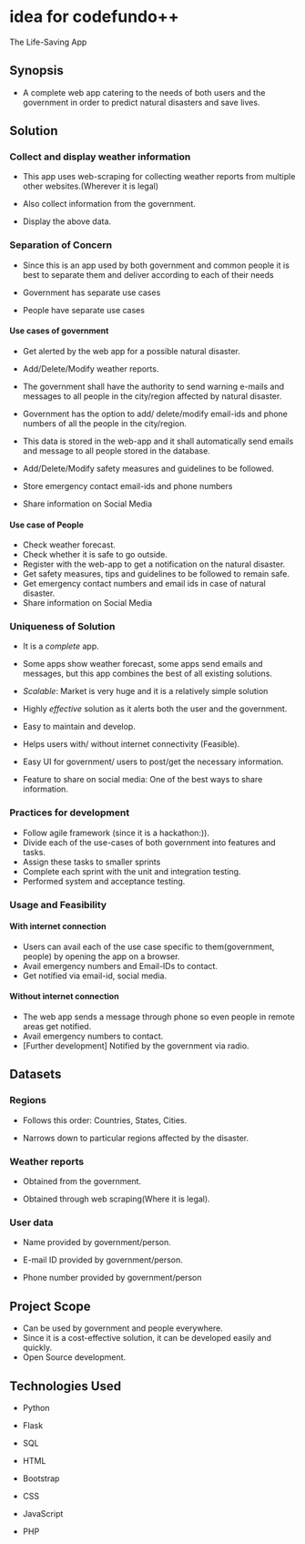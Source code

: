 # idea for codefundo++

The Life-Saving App

## Synopsis

* A complete web app catering to the needs of both users and the government in order to predict natural disasters and save lives.

## Solution

### Collect and display weather information

* This app uses web-scraping for collecting weather reports from multiple other websites.(Wherever it is legal)

* Also collect information from the government.

* Display the above data.

### Separation of Concern

* Since this is an app used by both government and common people it is best to separate them and deliver according to each of their needs

* Government has separate use cases

* People have separate use cases

#### Use cases of government

* Get alerted by the web app for a possible natural disaster.

* Add/Delete/Modify weather reports.

* The government shall have the authority to send warning e-mails and messages to all people in the city/region affected by natural disaster.

* Government has the option to add/ delete/modify email-ids and phone numbers of all the people in the city/region.

* This data is stored in the web-app and it shall automatically send emails and message to all people stored in the database.

* Add/Delete/Modify safety measures and guidelines to be followed.

* Store emergency contact email-ids and phone numbers

* Share information on Social Media

#### Use case of People

* Check weather forecast.
* Check whether it is safe to go outside.
* Register with the web-app to get a notification on the natural disaster.
* Get safety measures, tips and guidelines to be followed to remain safe.
* Get emergency contact numbers and email ids in case of natural disaster.
* Share information on Social Media

### Uniqueness of Solution

* It is a *complete* app.

* Some apps show weather forecast, some apps send emails and messages, but this app combines the best of all existing solutions.

* *Scalable*: Market is very huge and it is a relatively simple solution

* Highly *effective* solution as it alerts both the user and the government.

* Easy to maintain and develop.

* Helps users with/ without internet connectivity (Feasible).

* Easy UI for government/ users to post/get the necessary information.

* Feature to share on social media: One of the best ways to share information.


### Practices for development

* Follow agile framework (since it is a hackathon:)). 
* Divide each of the use-cases of both government into features and tasks.
* Assign these tasks to smaller sprints
* Complete each sprint with the unit and integration testing.
* Performed system and acceptance testing.

### Usage and Feasibility

#### With internet connection

* Users can avail each of the use case specific to them(government, people) by opening the app on a browser.
* Avail emergency numbers and Email-IDs to contact.
* Get notified via email-id, social media.

#### Without internet connection

* The web app sends a message through phone so even people in remote areas get notified.
* Avail emergency numbers to contact.
* [Further development] Notified by the government via radio.

## Datasets

### Regions

* Follows this order: Countries, States, Cities.

* Narrows down to particular regions affected by the disaster.

### Weather reports

* Obtained from the government.

* Obtained through web scraping(Where it is legal).

### User data

* Name provided by government/person.

* E-mail ID provided by government/person.
* Phone number provided by government/person

## Project Scope

* Can be used by government and people everywhere.
* Since it is a cost-effective solution, it can be developed easily and quickly.
* Open Source development.

## Technologies Used

* Python

* Flask

* SQL

* HTML

* Bootstrap

* CSS

* JavaScript

* PHP
